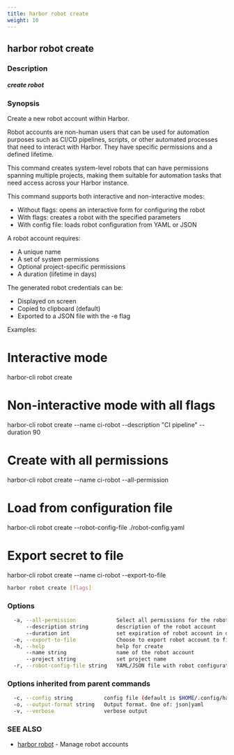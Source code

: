 ```yaml
---
title: harbor robot create
weight: 10
---
```

## harbor robot create

### Description

##### create robot

### Synopsis

Create a new robot account within Harbor.

Robot accounts are non-human users that can be used for automation purposes
such as CI/CD pipelines, scripts, or other automated processes that need
to interact with Harbor. They have specific permissions and a defined lifetime.

This command creates system-level robots that can have permissions spanning 
multiple projects, making them suitable for automation tasks that need access 
across your Harbor instance.

This command supports both interactive and non-interactive modes:
- Without flags: opens an interactive form for configuring the robot
- With flags: creates a robot with the specified parameters
- With config file: loads robot configuration from YAML or JSON

A robot account requires:
- A unique name
- A set of system permissions
- Optional project-specific permissions
- A duration (lifetime in days)

The generated robot credentials can be:
- Displayed on screen
- Copied to clipboard (default)
- Exported to a JSON file with the -e flag

Examples:
  # Interactive mode
  harbor-cli robot create

  # Non-interactive mode with all flags
  harbor-cli robot create --name ci-robot --description "CI pipeline" --duration 90

  # Create with all permissions
  harbor-cli robot create --name ci-robot --all-permission

  # Load from configuration file
  harbor-cli robot create --robot-config-file ./robot-config.yaml

  # Export secret to file
  harbor-cli robot create --name ci-robot --export-to-file

```sh
harbor robot create [flags]
```

### Options

```sh
  -a, --all-permission             Select all permissions for the robot account
      --description string         description of the robot account
      --duration int               set expiration of robot account in days
  -e, --export-to-file             Choose to export robot account to file
  -h, --help                       help for create
      --name string                name of the robot account
      --project string             set project name
  -r, --robot-config-file string   YAML/JSON file with robot configuration
```

### Options inherited from parent commands

```sh
  -c, --config string          config file (default is $HOME/.config/harbor-cli/config.yaml)
  -o, --output-format string   Output format. One of: json|yaml
  -v, --verbose                verbose output
```

### SEE ALSO

* [harbor robot](harbor-robot.md)	 - Manage robot accounts


